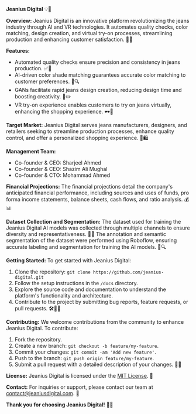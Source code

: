**Jeanius Digital** 💡👖

**Overview:**
Jeanius Digital is an innovative platform revolutionizing the jeans industry through AI and VR technologies. It automates quality checks, color matching, design creation, and virtual try-on processes, streamlining production and enhancing customer satisfaction. 🚀🎨

**Features:**
- Automated quality checks ensure precision and consistency in jeans production. ✅👖
- AI-driven color shade matching guarantees accurate color matching to customer preferences. 🎨🔍
- GANs facilitate rapid jeans design creation, reducing design time and boosting creativity. 🤖✏️
- VR try-on experience enables customers to try on jeans virtually, enhancing the shopping experience. 🕶️👖

**Target Market:**
Jeanius Digital serves jeans manufacturers, designers, and retailers seeking to streamline production processes, enhance quality control, and offer a personalized shopping experience. 🎯🛍️

**Management Team:**
- Co-founder & CEO: Sharjeel Ahmed
- Co-founder & CEO: Shazim Ali Mughal
- Co-founder & CTO: Mohammad Ahmed

**Financial Projections:**
The financial projections detail the company's anticipated financial performance, including sources and uses of funds, pro forma income statements, balance sheets, cash flows, and ratio analysis. 💰📊

**Dataset Collection and Segmentation:**
The dataset used for training the Jeanius Digital AI models was collected through multiple channels to ensure diversity and representativeness. 📸🔄 The annotation and semantic segmentation of the dataset were performed using Roboflow, ensuring accurate labeling and segmentation for training the AI models. 🤖🔍

**Getting Started:**
To get started with Jeanius Digital:
1. Clone the repository: `git clone https://github.com/jeanius-digital.git`
2. Follow the setup instructions in the `/docs` directory.
3. Explore the source code and documentation to understand the platform's functionality and architecture.
4. Contribute to the project by submitting bug reports, feature requests, or pull requests. 🛠️👩‍💻

**Contributing:**
We welcome contributions from the community to enhance Jeanius Digital. To contribute:
1. Fork the repository.
2. Create a new branch: `git checkout -b feature/my-feature`.
3. Commit your changes: `git commit -am 'Add new feature'`.
4. Push to the branch: `git push origin feature/my-feature`.
5. Submit a pull request with a detailed description of your changes. 🚀🔧

**License:**
Jeanius Digital is licensed under the [MIT License](/LICENSE). 📜

**Contact:**
For inquiries or support, please contact our team at contact@jeaniusdigital.com. 📧

**Thank you for choosing Jeanius Digital!** 🙌👖
